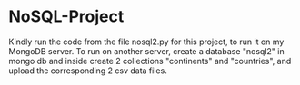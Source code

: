 # NoSQL-Project

Kindly run the code from the file nosql2.py for this project, to run it on my MongoDB server.
To run on another server, create a database "nosql2" in mongo db and inside create 2 collections "continents" and "countries", and upload the corresponding 2 csv data files.
